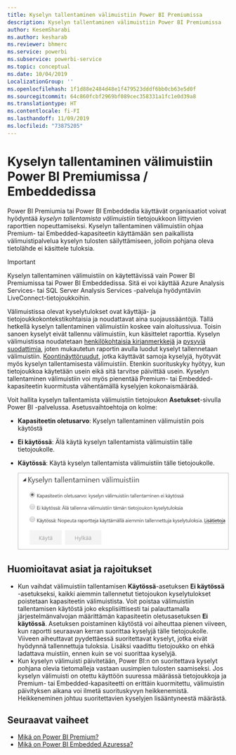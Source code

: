 ```yaml
---
title: Kyselyn tallentaminen välimuistiin Power BI Premiumissa
description: Kyselyn tallentaminen välimuistiin Power BI Premiumissa
author: KesemSharabi
ms.author: kesharab
ms.reviewer: bhmerc
ms.service: powerbi
ms.subservice: powerbi-service
ms.topic: conceptual
ms.date: 10/04/2019
LocalizationGroup: ''
ms.openlocfilehash: 1f1d88e2484d48e1f479523dddf6bb0cb63e5d0f
ms.sourcegitcommit: 64c860fcbf2969bf089cec358331a1fc1e0d39a8
ms.translationtype: HT
ms.contentlocale: fi-FI
ms.lasthandoff: 11/09/2019
ms.locfileid: "73875205"
---
```

# <a name="query-caching-in-power-bi-premiumembedded"></a>Kyselyn tallentaminen välimuistiin Power BI Premiumissa / Embeddedissa

Power BI Premiumia tai Power BI Embeddedia käyttävät organisaatiot voivat hyödyntää *kyselyn tallentamista välimuistiin* tietojoukkoon liittyvien raporttien nopeuttamiseksi. Kyselyn tallentaminen välimuistiin ohjaa Premium- tai Embedded-kapasiteetin käyttämään sen paikallista välimuistipalvelua kyselyn tulosten säilyttämiseen, jolloin pohjana oleva tietolähde ei käsittele tuloksia.

> [!IMPORTANT]
> Kyselyn tallentaminen välimuistiin on käytettävissä vain Power BI Premiumissa tai Power BI Embeddedissa. Sitä ei voi käyttää Azure Analysis Services- tai SQL Server Analysis Services -palveluja hyödyntäviin LiveConnect-tietojoukkoihin.

Välimuistissa olevat kyselytulokset ovat käyttäjä- ja tietojoukkokontekstikohtaisia ja noudattavat aina suojaussääntöjä. Tällä hetkellä kyselyn tallentaminen välimuistiin koskee vain aloitussivua. Toisin sanoen kyselyt eivät tallennu välimuistiin, kun käsittelet raporttia. Kyselyn välimuistissa noudatetaan [henkilökohtaisia kirjanmerkkejä](consumer/end-user-bookmarks.md#personal-bookmarks) ja [pysyviä suodattimia](https://powerbi.microsoft.com/blog/announcing-persistent-filters-in-the-service/), joten mukautetun raportin avulla luodut kyselyt tallennetaan välimuistiin. [Koontinäyttöruudut](service-dashboard-tiles.md), jotka käyttävät samoja kyselyjä, hyötyvät myös kyselyn tallentamisesta välimuistiin. Etenkin suorituskyky hyötyy, kun tietojoukkoa käytetään usein eikä sitä tarvitse päivittää usein. Kyselyn tallentaminen välimuistiin voi myös pienentää Premium- tai Embedded-kapasiteetin kuormitusta vähentämällä kyselyjen kokonaismäärää.

Voit hallita kyselyn tallentamista välimuistiin tietojoukon **Asetukset**-sivulla Power BI -palvelussa. Asetusvaihtoehtoja on kolme:

- **Kapasiteetin oletusarvo**: Kyselyn tallentaminen välimuistiin pois käytöstä
- **Ei käytössä**: Älä käytä kyselyn tallentamista välimuistiin tälle tietojoukolle.
- **Käytössä**: Käytä kyselyn tallentamista välimuistiin tälle tietojoukolle.

    ![Kyselyn tallentaminen välimuistiin -valintaikkuna](media/power-bi-query-caching/power-bi-query-3-options.png)

## <a name="considerations-and-limitations"></a>Huomioitavat asiat ja rajoitukset

- Kun vaihdat välimuistiin tallentamisen **Käytössä**-asetuksen **Ei käytössä** -asetukseksi, kaikki aiemmin tallennetut tietojoukon kyselytulokset poistetaan kapasiteetin välimuistista. Voit poistaa välimuistiin tallentamisen käytöstä joko eksplisiittisesti tai palauttamalla järjestelmänvalvojan määrittämän kapasiteetin oletusasetuksen **Ei käytössä**. Asetuksen poistaminen käytöstä voi aiheuttaa pienen viiveen, kun raportti seuraavan kerran suorittaa kyselyjä tälle tietojoukolle. Viiveen aiheuttavat pyydettäessä suoritettavat kyselyt, jotka eivät hyödynnä tallennettuja tuloksia. Lisäksi vaadittu tietojoukko on ehkä ladattava muistiin, ennen kuin se voi suorittaa kyselyjä.
- Kun kyselyn välimuisti päivitetään, Power BI:n on suoritettava kyselyt pohjana olevia tietomalleja vastaan uusimpien tulosten saamiseksi. Jos kyselyn välimuisti on otettu käyttöön suuressa määrässä tietojoukkoja ja Premium- tai Embedded-kapasiteetti on erittäin kuormitettu, välimuistin päivityksen aikana voi ilmetä suorituskyvyn heikkenemistä. Heikkeneminen johtuu suoritettavien kyselyjen lisääntyneestä määrästä.

## <a name="next-steps"></a>Seuraavat vaiheet

* [Mikä on Power BI Premium?](service-premium-what-is.md)
* [Mikä on Power BI Embedded Azuressa?](developer/azure-pbie-what-is-power-bi-embedded.md)
